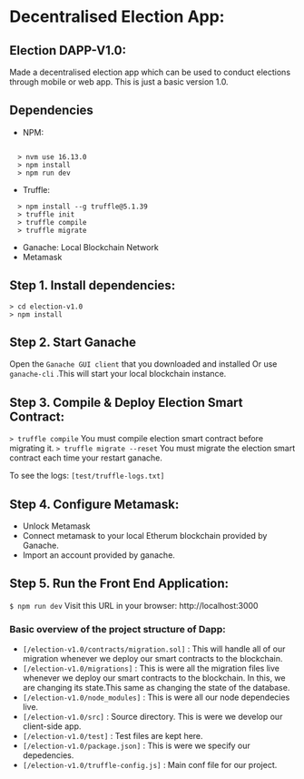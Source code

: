 # Decentralised Election App: 

## Election DAPP-V1.0:

Made a decentralised election app which can be used to conduct elections through mobile or web app. This is just a basic version 1.0.

## Dependencies

- NPM:

```
  
  > nvm use 16.13.0
  > npm install
  > npm run dev
```

- Truffle:

```
  > npm install --g truffle@5.1.39
  > truffle init
  > truffle compile
  > truffle migrate
```

- Ganache: Local Blockchain Network
- Metamask

## Step 1. Install dependencies:

```
> cd election-v1.0
> npm install
```

## Step 2. Start Ganache

Open the `Ganache GUI client` that you downloaded and installed Or use `ganache-cli` .This will start your local blockchain instance.

## Step 3. Compile & Deploy Election Smart Contract:

`> truffle compile`
You must compile election smart contract before migrating it.
`> truffle migrate --reset`
You must migrate the election smart contract each time your restart ganache.

To see the logs: `[test/truffle-logs.txt]`

## Step 4. Configure Metamask:

- Unlock Metamask
- Connect metamask to your local Etherum blockchain provided by Ganache.
- Import an account provided by ganache.

## Step 5. Run the Front End Application:

`$ npm run dev`
Visit this URL in your browser: http://localhost:3000

### Basic overview of the project structure of Dapp:

- `[/election-v1.0/contracts/migration.sol]` : This will handle all of our migration whenever we deploy our smart contracts to the blockchain.
- `[/election-v1.0/migrations]` : This is were all the migration files live whenever we deploy our smart contracts to the blockchain. In this, we are changing its state.This same as changing the state of the database.
- `[/election-v1.0/node_modules]` : This is were all our node dependecies live.
- `[/election-v1.0/src]` : Source directory. This is were we develop our client-side app.
- `[/election-v1.0/test]` : Test files are kept here.
- `[/election-v1.0/package.json]` : This is were we specify our depedencies.
- `[/election-v1.0/truffle-config.js]` : Main conf file for our project.
